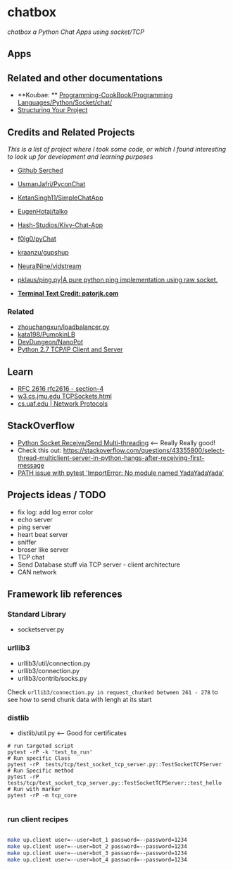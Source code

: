 chatbox
=======

_chatbox a Python Chat Apps using socket/TCP_


Apps
----


Related and other documentations
-------------------------------

* **Koubae: ** [Programming-CookBook/Programming Languages/Python/Socket/chat/](https://github.com/Koubae/Programming-CookBook/tree/master/Programming%20Languages/Python/Socket/chat)
* [Structuring Your Project](https://docs.python-guide.org/writing/structure/)


Credits and Related Projects
------

_This is a list of project where I took some code, or which I found interesting to look up for development and learning purposes_

* [Github Serched](https://github.com/topics/chat-application?l=python&o=desc&s=stars)

* [UsmanJafri/PyconChat](https://github.com/UsmanJafri/PyconChat)
* [KetanSingh11/SimpleChatApp](https://github.com/KetanSingh11/SimpleChatApp)
* [EugenHotaj/talko](https://github.com/EugenHotaj/talko)
* [Hash-Studios/Kivy-Chat-App](https://github.com/Hash-Studios/Kivy-Chat-App)
* [f0lg0/pyChat](https://github.com/f0lg0/pyChat)
* [kraanzu/gupshup](https://github.com/kraanzu/gupshup)
* [NeuralNine/vidstream](https://github.com/NeuralNine/vidstream)

* [pklaus/ping.py|A pure python ping implementation using raw socket. ](https://gist.github.com/pklaus/856268)


* **[Terminal Text Credit: patorjk.com](https://patorjk.com/software/taag/#p=display&h=0&f=Alpha&t=Chatbox)**


### Related

* [zhouchangxun/loadbalancer.py](https://gist.github.com/zhouchangxun/5750b4636cc070ac01385d89946e0a7b)
* [kata198/PumpkinLB](https://github.com/kata198/PumpkinLB)
* [DevDungeon/NanoPot](https://github.com/DevDungeon/NanoPot)
* [Python 2.7 TCP/IP Client and Server](http://pymotw.com/2/socket/tcp.html)

Learn
-----

* [RFC 2616 rfc2616 - section-4](https://www.rfc-editor.org/rfc/rfc2616#section-4)
* [w3.cs.jmu.edu TCPSockets.html](https://w3.cs.jmu.edu/kirkpams/OpenCSF/Books/csf/html/TCPSockets.html)
* [cs.uaf.edu | Network Protocols](https://www.cs.uaf.edu/2016/spring/cs441/lecture/03_24_network_protocol.html)

StackOverflow
------------

* [Python Socket Receive/Send Multi-threading](https://stackoverflow.com/questions/51104534/python-socket-receive-send-multi-threading) <-- Really Really good!
* Check this out: https://stackoverflow.com/questions/43355800/select-thread-multiclient-server-in-python-hangs-after-receiving-first-message
* [PATH issue with pytest 'ImportError: No module named YadaYadaYada'](https://stackoverflow.com/questions/10253826/path-issue-with-pytest-importerror-no-module-named-yadayadayada)

Projects ideas / TODO
----

* fix log: add log error color 
* echo server
* ping server
* heart beat server
* sniffer
* broser like server 
* TCP chat 
* Send Database stuff via TCP server - client architecture
* CAN network

Framework lib references
------------------------

### Standard Library

* socketserver.py

### urllib3

* urllib3/util/connection.py
* urllib3/connection.py
* urllib3/contrib/socks.py

Check `urllib3/connection.py in request_chunked between 261 - 278` to see how to send chunk data with lengh at its start

### distlib

* distlib/util.py <-- Good for certificates

```` 
# run targeted script
pytest -rP -k 'test_to_run'
# Run specific Class 
pytest -rP  tests/tcp/test_socket_tcp_server.py::TestSocketTCPServer
# Run Specific method
pytest -rP  tests/tcp/test_socket_tcp_server.py::TestSocketTCPServer::test_hello
# Run with marker 
pytest -rP -m tcp_core
 
````


### run client recipes
```bash 

make up.client user=--user=bot_1 password=--password=1234
make up.client user=--user=bot_2 password=--password=1234
make up.client user=--user=bot_3 password=--password=1234
make up.client user=--user=bot_4 password=--password=1234

```